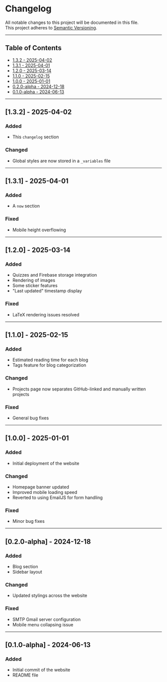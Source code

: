 # Changelog

All notable changes to this project will be documented in this file.  
This project adheres to [Semantic Versioning](https://semver.org/).

---

## Table of Contents
- [1.3.2 - 2025-04-02](#132---2025-04-02)
- [1.3.1 - 2025-04-01](#131---2025-04-01)
- [1.2.0 - 2025-03-14](#120---2025-03-14)
- [1.1.0 - 2025-02-15](#110---2025-02-15)
- [1.0.0 - 2025-01-01](#100---2025-01-01)
- [0.2.0-alpha - 2024-12-18](#020-alpha---2024-12-18)
- [0.1.0-alpha - 2024-06-13](#010-alpha---2024-06-13)

---

## [1.3.2] - 2025-04-02
### Added
- This `changelog` section

### Changed
- Global styles are now stored in a `_variables` file

---

## [1.3.1] - 2025-04-01
### Added
- A `now` section

### Fixed
- Mobile height overflowing

---

## [1.2.0] - 2025-03-14
### Added
- Quizzes and Firebase storage integration
- Rendering of images
- Some sticker features
- "Last updated" timestamp display

### Fixed
- LaTeX rendering issues resolved

---

## [1.1.0] - 2025-02-15
### Added
- Estimated reading time for each blog
- Tags feature for blog categorization

### Changed
- Projects page now separates GitHub-linked and manually written projects

### Fixed
- General bug fixes

---

## [1.0.0] - 2025-01-01
### Added
- Initial deployment of the website

### Changed
- Homepage banner updated
- Improved mobile loading speed
- Reverted to using EmailJS for form handling

### Fixed
- Minor bug fixes

---

## [0.2.0-alpha] - 2024-12-18
### Added
- Blog section
- Sidebar layout

### Changed
- Updated stylings across the website

### Fixed
- SMTP Gmail server configuration
- Mobile menu collapsing issue

---

## [0.1.0-alpha] - 2024-06-13
### Added
- Initial commit of the website
- README file

